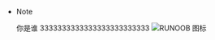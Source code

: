 - Note

  你是谁
  3333333333333333333333333
  ![RUNOOB 图标](http://static.runoob.com/images/runoob-logo.png)